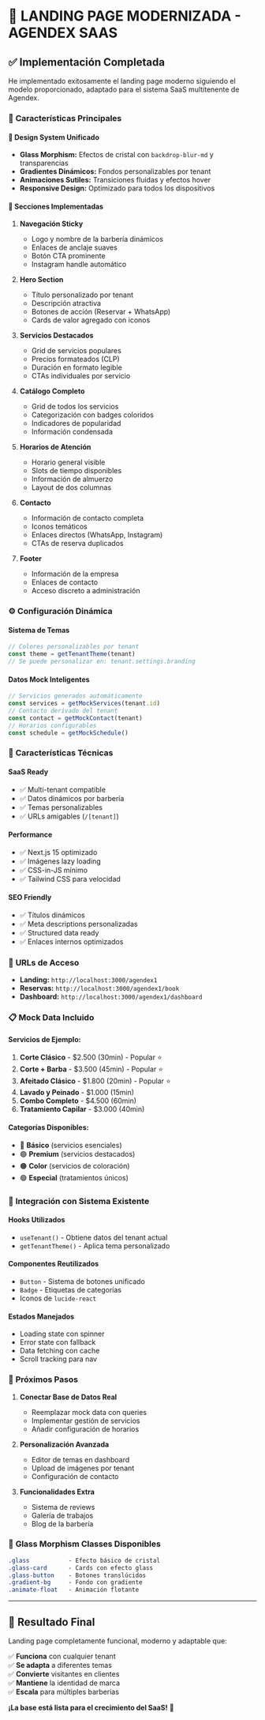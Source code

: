 # 🎨 **LANDING PAGE MODERNIZADA - AGENDEX SAAS**

## ✅ **Implementación Completada**

He implementado exitosamente el landing page moderno siguiendo el modelo proporcionado, adaptado para el sistema SaaS multitenente de Agendex.

### 🌟 **Características Principales**

#### **🎨 Design System Unificado**
- **Glass Morphism:** Efectos de cristal con `backdrop-blur-md` y transparencias
- **Gradientes Dinámicos:** Fondos personalizables por tenant
- **Animaciones Sutiles:** Transiciones fluidas y efectos hover
- **Responsive Design:** Optimizado para todos los dispositivos

#### **📱 Secciones Implementadas**

1. **Navegación Sticky**
   - Logo y nombre de la barbería dinámicos
   - Enlaces de anclaje suaves
   - Botón CTA prominente
   - Instagram handle automático

2. **Hero Section**
   - Título personalizado por tenant
   - Descripción atractiva
   - Botones de acción (Reservar + WhatsApp)
   - Cards de valor agregado con iconos

3. **Servicios Destacados**
   - Grid de servicios populares
   - Precios formateados (CLP)
   - Duración en formato legible
   - CTAs individuales por servicio

4. **Catálogo Completo**
   - Grid de todos los servicios
   - Categorización con badges coloridos
   - Indicadores de popularidad
   - Información condensada

5. **Horarios de Atención**
   - Horario general visible
   - Slots de tiempo disponibles
   - Información de almuerzo
   - Layout de dos columnas

6. **Contacto**
   - Información de contacto completa
   - Iconos temáticos
   - Enlaces directos (WhatsApp, Instagram)
   - CTAs de reserva duplicados

7. **Footer**
   - Información de la empresa
   - Enlaces de contacto
   - Acceso discreto a administración

### ⚙️ **Configuración Dinámica**

#### **Sistema de Temas**
```typescript
// Colores personalizables por tenant
const theme = getTenantTheme(tenant)
// Se puede personalizar en: tenant.settings.branding
```

#### **Datos Mock Inteligentes**
```typescript
// Servicios generados automáticamente
const services = getMockServices(tenant.id)
// Contacto derivado del tenant
const contact = getMockContact(tenant)
// Horarios configurables
const schedule = getMockSchedule()
```

### 🔧 **Características Técnicas**

#### **SaaS Ready**
- ✅ Multi-tenant compatible
- ✅ Datos dinámicos por barbería
- ✅ Temas personalizables
- ✅ URLs amigables (`/[tenant]`)

#### **Performance**
- ✅ Next.js 15 optimizado
- ✅ Imágenes lazy loading
- ✅ CSS-in-JS mínimo
- ✅ Tailwind CSS para velocidad

#### **SEO Friendly**
- ✅ Títulos dinámicos
- ✅ Meta descriptions personalizadas
- ✅ Structured data ready
- ✅ Enlaces internos optimizados

### 🎯 **URLs de Acceso**

- **Landing:** `http://localhost:3000/agendex1`
- **Reservas:** `http://localhost:3000/agendex1/book`
- **Dashboard:** `http://localhost:3000/agendex1/dashboard`

### 📋 **Mock Data Incluido**

#### **Servicios de Ejemplo:**
1. **Corte Clásico** - $2.500 (30min) - Popular ⭐
2. **Corte + Barba** - $3.500 (45min) - Popular ⭐
3. **Afeitado Clásico** - $1.800 (20min) - Popular ⭐
4. **Lavado y Peinado** - $1.000 (15min)
5. **Combo Completo** - $4.500 (60min)
6. **Tratamiento Capilar** - $3.000 (40min)

#### **Categorías Disponibles:**
- 🔵 **Básico** (servicios esenciales)
- 🟣 **Premium** (servicios destacados)
- 🟠 **Color** (servicios de coloración)
- 🟢 **Especial** (tratamientos únicos)

### 🔄 **Integración con Sistema Existente**

#### **Hooks Utilizados**
- `useTenant()` - Obtiene datos del tenant actual
- `getTenantTheme()` - Aplica tema personalizado

#### **Componentes Reutilizados**
- `Button` - Sistema de botones unificado
- `Badge` - Etiquetas de categorías
- Iconos de `lucide-react`

#### **Estados Manejados**
- Loading state con spinner
- Error state con fallback
- Data fetching con cache
- Scroll tracking para nav

### 🚀 **Próximos Pasos**

1. **Conectar Base de Datos Real**
   - Reemplazar mock data con queries
   - Implementar gestión de servicios
   - Añadir configuración de horarios

2. **Personalización Avanzada**
   - Editor de temas en dashboard
   - Upload de imágenes por tenant
   - Configuración de contacto

3. **Funcionalidades Extra**
   - Sistema de reviews
   - Galería de trabajos
   - Blog de la barbería

### 🎨 **Glass Morphism Classes Disponibles**

```css
.glass           - Efecto básico de cristal
.glass-card      - Cards con efecto glass
.glass-button    - Botones translúcidos
.gradient-bg     - Fondo con gradiente
.animate-float   - Animación flotante
```

---

## 🎯 **Resultado Final**

Landing page completamente funcional, moderno y adaptable que:

✅ **Funciona** con cualquier tenant  
✅ **Se adapta** a diferentes temas  
✅ **Convierte** visitantes en clientes  
✅ **Mantiene** la identidad de marca  
✅ **Escala** para múltiples barberías  

**¡La base está lista para el crecimiento del SaaS!** 🚀